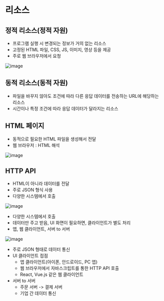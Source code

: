 # 리소스

## 정적 리소스(정적 자원)
* 프로그램 실행 시 변경되는 정보가 거의 없는 리소스
* 고정된 HTML 파일, CSS, JS, 이미지, 영상 등을 제공
* 주로 웹 브라우저에서 요청

![image](https://github.com/kmularise/TIL/assets/106499310/989cbc83-653b-4542-ad2a-1d6d0d6791e2)

## 동적 리소스(동적 자원)
* 파일을 바꾸지 않아도 조건에 따라 다른 응답 데이터를 전송하는 URL에 해당하는 리소스
* 시간이나 특정 조건에 따라 응답 데이터가 달라지는 리소스

## HTML 페이지
* 동적으로 필요한 HTML 파일을 생성해서 전달
* 웹 브라우저 : HTML 해석

![image](https://github.com/kmularise/TIL/assets/106499310/8e64f9b3-fdc2-4946-8369-ffbd414617f0)

## HTTP API
* HTML이 아니라 데이터를 전달
* 주로 JSON 형식 사용
* 다양한 시스템에서 호출

![image](https://github.com/kmularise/TIL/assets/106499310/e21238f2-55e4-4300-8fd1-7606eb820dc7)

* 다양한 시스템에서 호출
* 데이터만 주고 받음, UI 화면이 필요하면, 클라이언트가 별도 처리
* 앱, 웹 클라이언트, 서버 to 서버

![image](https://github.com/kmularise/TIL/assets/106499310/f6908cd4-2b76-460a-a289-e8da8f399f81)

* 주로 JSON 형태로 데이터 통신
* UI 클라이언트 접점
    * 앱 클라이언트(아이폰, 안드로이드, PC 앱)
    * 웹 브라우저에서 자바스크립트를 통한 HTTP API 호출
    * React, Vue.js 같은 웹 클라이언트
* 서버 to 서버
    * 주문 서버 -> 결제 서버
    * 기업 간 데이터 통신
